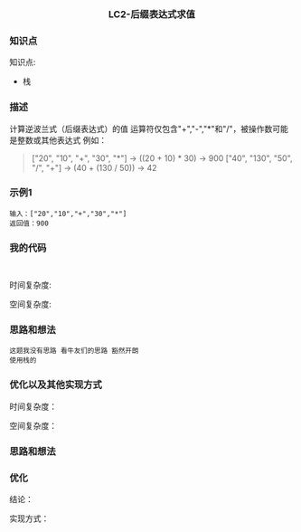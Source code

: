 ### <p align="center">LC2-后缀表达式求值</p>
### 知识点
知识点: 
- 栈

### 描述
计算逆波兰式（后缀表达式）的值
运算符仅包含"+","-","*"和"/"，被操作数可能是整数或其他表达式
例如：

>["20", "10", "+", "30", "*"] -> ((20 + 10) * 30) -> 900
>["40", "130", "50", "/", "+"] -> (40 + (130 / 50)) -> 42

### 示例1
```
输入：["20","10","+","30","*"]
返回值：900
```

### 我的代码
```Java



```
时间复杂度:

空间复杂度:

### 思路和想法
    这题我没有思路 看牛友们的思路 豁然开朗
    使用栈的

### 优化以及其他实现方式
   
   时间复杂度：
   
   空间复杂度：

### 思路和想法

### 优化
   结论：

   实现方式：